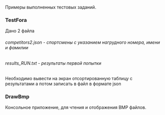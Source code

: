 Примеры выполненных тестовых заданий.

### TestFora

Дано 2 файла
###### competitors2.json - спортсмены с указанием нагрудного номера, имени и фамилии
###### results_RUN.txt - результаты первой попытки

Необходимо вывести на экран отсортированную таблицу с результатами а потом записать в файл в формате json 

### DrawBmp
Консольное приложение, для чтения и отображения BMP файлов.



